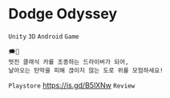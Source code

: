 # Dodge Odyssey
`Unity` `3D` `Android` `Game`

```
🗯️🚗
멋진 클래식 카를 조종하는 드라이버가 되어,
날아오는 탄막을 피해 끊이지 않는 도로 위를 모험하세요!
```

`Playstore` https://is.gd/B5lXNw
`Review` 



